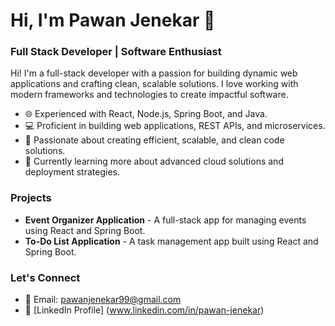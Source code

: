 # Hi, I'm Pawan Jenekar 👋

### Full Stack Developer | Software Enthusiast
Hi! I'm  a full-stack developer with a passion for building dynamic web applications and crafting clean, scalable solutions. I love working with modern frameworks and technologies to create impactful software.

- 🌐 Experienced with React, Node.js, Spring Boot, and Java.
- 💻 Proficient in building web applications, REST APIs, and microservices.
- 🎯 Passionate about creating efficient, scalable, and clean code solutions.
- 🌱 Currently learning more about advanced cloud solutions and deployment strategies.

### Projects
- **Event Organizer Application** - A full-stack app for managing events using React and Spring Boot.
- **To-Do List Application** - A task management app built using React and Spring Boot.

### Let's Connect
- 📧 Email: [pawanjenekar99@gmail.com](mailto:pawanjenekar99@gmail.com)
- 💼 [LinkedIn Profile] (www.linkedin.com/in/pawan-jenekar)

